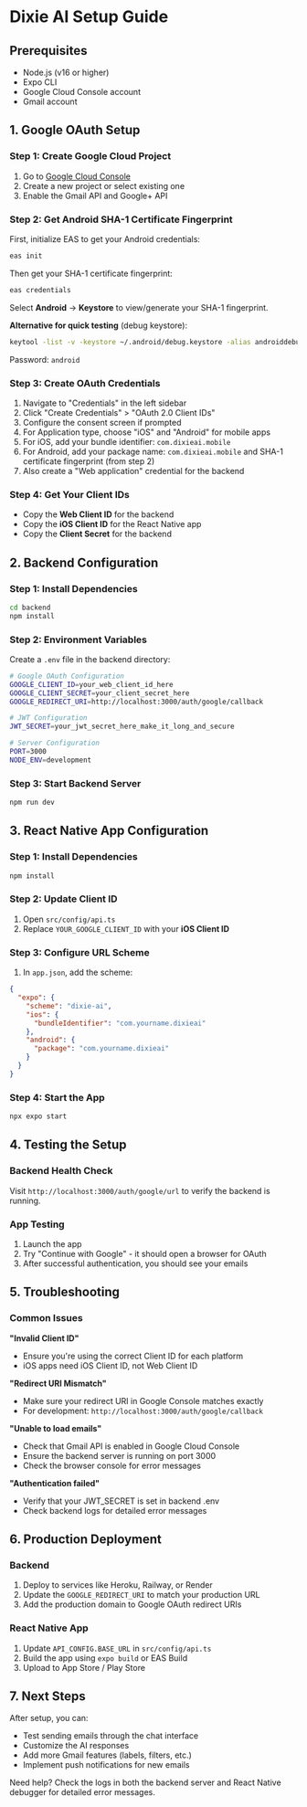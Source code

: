 # Dixie AI Setup Guide

## Prerequisites
- Node.js (v16 or higher)
- Expo CLI
- Google Cloud Console account
- Gmail account

## 1. Google OAuth Setup

### Step 1: Create Google Cloud Project
1. Go to [Google Cloud Console](https://console.cloud.google.com/)
2. Create a new project or select existing one
3. Enable the Gmail API and Google+ API

### Step 2: Get Android SHA-1 Certificate Fingerprint
First, initialize EAS to get your Android credentials:

```bash
eas init
```

Then get your SHA-1 certificate fingerprint:

```bash
eas credentials
```

Select **Android** → **Keystore** to view/generate your SHA-1 fingerprint.

**Alternative for quick testing** (debug keystore):
```bash
keytool -list -v -keystore ~/.android/debug.keystore -alias androiddebugkey
```
Password: `android`

### Step 3: Create OAuth Credentials
1. Navigate to "Credentials" in the left sidebar
2. Click "Create Credentials" > "OAuth 2.0 Client IDs"
3. Configure the consent screen if prompted
4. For Application type, choose "iOS" and "Android" for mobile apps
5. For iOS, add your bundle identifier: `com.dixieai.mobile`
6. For Android, add your package name: `com.dixieai.mobile` and SHA-1 certificate fingerprint (from step 2)
7. Also create a "Web application" credential for the backend

### Step 4: Get Your Client IDs
- Copy the **Web Client ID** for the backend
- Copy the **iOS Client ID** for the React Native app
- Copy the **Client Secret** for the backend

## 2. Backend Configuration

### Step 1: Install Dependencies
```bash
cd backend
npm install
```

### Step 2: Environment Variables
Create a `.env` file in the backend directory:

```bash
# Google OAuth Configuration
GOOGLE_CLIENT_ID=your_web_client_id_here
GOOGLE_CLIENT_SECRET=your_client_secret_here
GOOGLE_REDIRECT_URI=http://localhost:3000/auth/google/callback

# JWT Configuration
JWT_SECRET=your_jwt_secret_here_make_it_long_and_secure

# Server Configuration
PORT=3000
NODE_ENV=development
```

### Step 3: Start Backend Server
```bash
npm run dev
```

## 3. React Native App Configuration

### Step 1: Install Dependencies
```bash
npm install
```

### Step 2: Update Client ID
1. Open `src/config/api.ts`
2. Replace `YOUR_GOOGLE_CLIENT_ID` with your **iOS Client ID**

### Step 3: Configure URL Scheme
1. In `app.json`, add the scheme:
```json
{
  "expo": {
    "scheme": "dixie-ai",
    "ios": {
      "bundleIdentifier": "com.yourname.dixieai"
    },
    "android": {
      "package": "com.yourname.dixieai"
    }
  }
}
```

### Step 4: Start the App
```bash
npx expo start
```

## 4. Testing the Setup

### Backend Health Check
Visit `http://localhost:3000/auth/google/url` to verify the backend is running.

### App Testing
1. Launch the app
2. Try "Continue with Google" - it should open a browser for OAuth
3. After successful authentication, you should see your emails

## 5. Troubleshooting

### Common Issues

**"Invalid Client ID"**
- Ensure you're using the correct Client ID for each platform
- iOS apps need iOS Client ID, not Web Client ID

**"Redirect URI Mismatch"**
- Make sure your redirect URI in Google Console matches exactly
- For development: `http://localhost:3000/auth/google/callback`

**"Unable to load emails"**
- Check that Gmail API is enabled in Google Cloud Console
- Ensure the backend server is running on port 3000
- Check the browser console for error messages

**"Authentication failed"**
- Verify that your JWT_SECRET is set in backend .env
- Check backend logs for detailed error messages

## 6. Production Deployment

### Backend
1. Deploy to services like Heroku, Railway, or Render
2. Update the `GOOGLE_REDIRECT_URI` to match your production URL
3. Add the production domain to Google OAuth redirect URIs

### React Native App
1. Update `API_CONFIG.BASE_URL` in `src/config/api.ts`
2. Build the app using `expo build` or EAS Build
3. Upload to App Store / Play Store

## 7. Next Steps

After setup, you can:
- Test sending emails through the chat interface
- Customize the AI responses
- Add more Gmail features (labels, filters, etc.)
- Implement push notifications for new emails

Need help? Check the logs in both the backend server and React Native debugger for detailed error messages. 